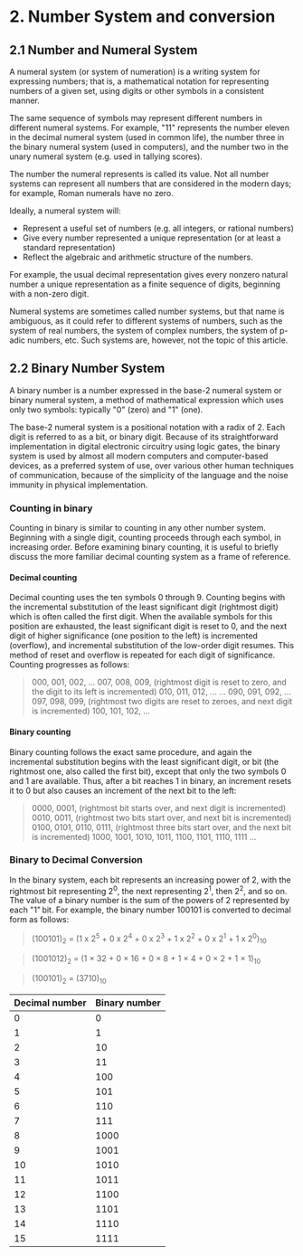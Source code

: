 # 2. Number System and conversion

## **2.1 Number and Numeral System**

A numeral system (or system of numeration) is a writing system for expressing numbers; that is, a mathematical notation for representing numbers of a given set, using digits or other symbols in a consistent manner.

The same sequence of symbols may represent different numbers in different numeral systems. For example, "11" represents the number eleven in the decimal numeral system (used in common life), the number three in the binary numeral system (used in computers), and the number two in the unary numeral system (e.g. used in tallying scores).

The number the numeral represents is called its value. Not all number systems can represent all numbers that are considered in the modern days; for example, Roman numerals have no zero.

Ideally, a numeral system will:

- Represent a useful set of numbers (e.g. all integers, or rational numbers)
- Give every number represented a unique representation (or at least a standard representation)
- Reflect the algebraic and arithmetic structure of the numbers.

For example, the usual decimal representation gives every nonzero natural number a unique representation as a finite sequence of digits, beginning with a non-zero digit.

Numeral systems are sometimes called number systems, but that name is ambiguous, as it could refer to different systems of numbers, such as the system of real numbers, the system of complex numbers, the system of p-adic numbers, etc. Such systems are, however, not the topic of this article.

## **2.2 Binary Number System**

A binary number is a number expressed in the base-2 numeral system or binary numeral system, a method of mathematical expression which uses only two symbols: typically "0" (zero) and "1" (one).

The base-2 numeral system is a positional notation with a radix of 2. Each digit is referred to as a bit, or binary digit. Because of its straightforward implementation in digital electronic circuitry using logic gates, the binary system is used by almost all modern computers and computer-based devices, as a preferred system of use, over various other human techniques of communication, because of the simplicity of the language and the noise immunity in physical implementation.

### **Counting in binary**

Counting in binary is similar to counting in any other number system. Beginning with a single digit, counting proceeds through each symbol, in increasing order. Before examining binary counting, it is useful to briefly discuss the more familiar decimal counting system as a frame of reference.

#### **Decimal counting**

Decimal counting uses the ten symbols 0 through 9. Counting begins with the incremental substitution of the least significant digit (rightmost digit) which is often called the first digit. When the available symbols for this position are exhausted, the least significant digit is reset to 0, and the next digit of higher significance (one position to the left) is incremented (overflow), and incremental substitution of the low-order digit resumes. This method of reset and overflow is repeated for each digit of significance. Counting progresses as follows:

  >000, 001, 002, ... 007, 008, 009, (rightmost digit is reset to zero, and the digit to its left is incremented)
  010, 011, 012, ...
     ...
  090, 091, 092, ... 097, 098, 099, (rightmost two digits are reset to zeroes, and next digit is incremented)
  100, 101, 102, ...

#### **Binary counting**

Binary counting follows the exact same procedure, and again the incremental substitution begins with the least significant digit, or bit (the rightmost one, also called the first bit), except that only the two symbols 0 and 1 are available. Thus, after a bit reaches 1 in binary, an increment resets it to 0 but also causes an increment of the next bit to the left:

>0000, 0001, (rightmost bit starts over, and next digit is incremented)
0010, 0011, (rightmost two bits start over, and next bit is incremented)
0100, 0101, 0110, 0111, (rightmost three bits start over, and the next bit is incremented)
1000, 1001, 1010, 1011, 1100, 1101, 1110, 1111 ...

### **Binary to Decimal Conversion**

In the binary system, each bit represents an increasing power of 2, with the rightmost bit representing 2<sup>0</sup>, the next representing 2<sup>1</sup>, then 2<sup>2</sup>, and so on. The value of a binary number is the sum of the powers of 2 represented by each "1" bit. For example, the binary number 100101 is converted to decimal form as follows:

>(100101)<sub>2</sub> = (1 x 2<sup>5</sup> + 0 x 2<sup>4</sup> + 0 x 2<sup>3</sup> + 1 x 2<sup>2</sup> + 0 x 2<sup>1</sup> + 1 x 2<sup>0</sup>)<sub>10</sub>

>(1001012)<sub>2</sub> = (1 × 32 + 0 × 16 + 0 × 8 + 1 × 4 + 0 × 2 + 1 × 1)<sub>10</sub>

>(100101)<sub>2</sub> = (3710)<sub>10</sub>

| Decimal number | Binary number |
|-------------|---------------|
| 0  | 0 |
| 1 | 1  |
| 2 | 10  |
| 3 | 11  |
| 4 | 100  |
| 5 | 101  |
| 6 | 110  |
| 7 | 111  |
| 8 | 1000  |
| 9 | 1001  |
| 10 | 1010  |
| 11 | 1011  |
| 12 | 1100  |
| 13 | 1101  |
| 14 | 1110  |
| 15 | 1111  |
